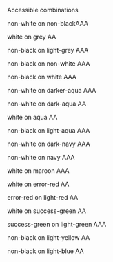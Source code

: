 Accessible combinations
<p class="guide-colour-block bg-non-black">non-white on non-black<span class="invert">AAA</span></p>
<p class="guide-colour-block bg-grey">white on grey <span class="invert">AA</span></p>
<p class="guide-colour-block bg-light-grey">non-black on light-grey <span class="invert">AAA</span></p>
<p class="guide-colour-block bg-non-white">non-black on non-white <span class="invert">AAA</span></p>
<p class="guide-colour-block bg-white">non-black on white <span class="invert">AAA</span></p>
<p class="guide-colour-block bg-darker-aqua">non-white on darker-aqua <span class="invert">AAA</span></p>
<p class="guide-colour-block bg-dark-aqua">non-white on dark-aqua <span class="invert">AA</span></p>
<p class="guide-colour-block bg-aqua">white on aqua <span class="invert">AA</span></p>
<p class="guide-colour-block bg-light-aqua">non-black on light-aqua <span class="invert">AAA</span></p>
<p class="guide-colour-block bg-dark-navy">non-white on dark-navy <span class="invert">AAA</span></p>
<p class="guide-colour-block bg-navy">non-white on navy <span class="invert">AAA</span></p>
<p class="guide-colour-block bg-maroon">white on maroon <span class="invert">AAA</span></p>
<p class="guide-colour-block bg-error-red">white on error-red  <span class="invert">AA</span></p>
<p class="guide-colour-block bg-light-red">error-red on light-red <span class="invert">AA</span></p>
<p class="guide-colour-block bg-success-green">white on success-green <span class="invert">AA</span></p>
<p class="guide-colour-block bg-light-green">success-green on light-green <span class="invert">AAA</span></p>
<p class="guide-colour-block bg-light-yellow">non-black on light-yellow <span class="invert">AA</span></p>
<p class="guide-colour-block bg-light-blue">non-black on light-blue <span class="invert">AA</span></p>
